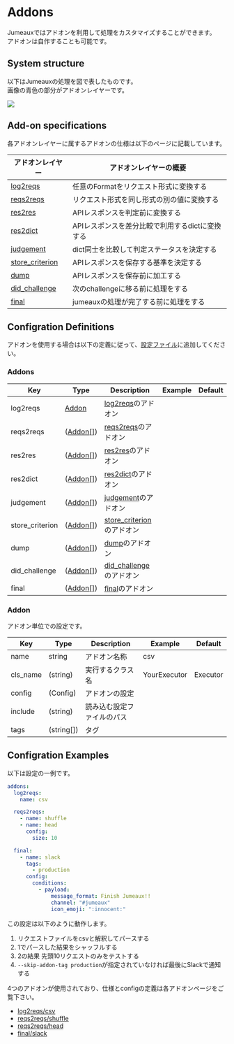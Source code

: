 Addons
======

Jumeauxではアドオンを利用して処理をカスタマイズすることができます。  
アドオンは自作することも可能です。


System structure
----------------

以下はJumeauxの処理を図で表したものです。  
画像の青色の部分がアドオンレイヤーです。

[![](https://cacoo.com/diagrams/9606d6pSveEhBPoH-89A6C.png)](https://cacoo.com/diagrams/9606d6pSveEhBPoH#89A6C)


Add-on specifications
---------------------

各アドオンレイヤーに属するアドオンの仕様は以下のページに記載しています。

| アドオンレイヤー  | アドオンレイヤーの概要                          |
|-------------------|-------------------------------------------------|
| [log2reqs]        | 任意のFormatをリクエスト形式に変換する          |
| [reqs2reqs]       | リクエスト形式を同し形式の別の値に変換する      |
| [res2res]         | APIレスポンスを判定前に変換する                 |
| [res2dict]        | APIレスポンスを差分比較で利用するdictに変換する |
| [judgement]       | dict同士を比較して判定ステータスを決定する      |
| [store_criterion] | APIレスポンスを保存する基準を決定する           |
| [dump]            | APIレスポンスを保存前に加工する                 |
| [did_challenge]   | 次のchallengeに移る前に処理をする               |
| [final]           | jumeauxの処理が完了する前に処理をする           |

[log2reqs]: log2reqs
[reqs2reqs]: reqs2reqs
[res2res]: res2res
[res2dict]: res2dict
[judgement]: judgement
[store_criterion]: store_criterion
[dump]: dump
[did_challenge]: did_challenge
[final]: final


Configration Definitions
------------------------

アドオンを使用する場合は以下の定義に従って、[設定ファイル](ja/getstarted/configuration)に追加してください。

### Addons

| Key             | Type                | Description                 | Example | Default |
|-----------------|---------------------|-----------------------------|---------|---------|
| log2reqs        | [Addon](#addon)     | [log2reqs]のアドオン        |         |         |
| reqs2reqs       | ([Addon[]](#addon)) | [reqs2reqs]のアドオン       |         |         |
| res2res         | ([Addon[]](#addon)) | [res2res]のアドオン         |         |         |
| res2dict        | ([Addon[]](#addon)) | [res2dict]のアドオン        |         |         |
| judgement       | ([Addon[]](#addon)) | [judgement]のアドオン       |         |         |
| store_criterion | ([Addon[]](#addon)) | [store_criterion]のアドオン |         |         |
| dump            | ([Addon[]](#addon)) | [dump]のアドオン            |         |         |
| did_challenge   | ([Addon[]](#addon)) | [did_challenge]のアドオン   |         |         |
| final           | ([Addon[]](#addon)) | [final]のアドオン           |         |         |



### Addon

アドオン単位での設定です。

| Key      | Type       | Description                | Example      | Default  |
|----------|------------|----------------------------|--------------|----------|
| name     | string     | アドオン名称               | csv          |          |
| cls_name | (string)   | 実行するクラス名           | YourExecutor | Executor |
| config   | (Config)   | アドオンの設定             |              |          |
| include  | (string)   | 読み込む設定ファイルのパス |              |          |
| tags     | (string[]) | タグ                       |              |          |


Configration Examples
---------------------

以下は設定の一例です。

```yml
addons:
  log2reqs:
    name: csv

  reqs2reqs:
    - name: shuffle
    - name: head
      config:
        size: 10

  final:
    - name: slack
      tags:
        - production
      config:
        conditions:
          - payload:
              message_format: Finish Jumeaux!!
              channel: "#jumeaux"
              icon_emoji: ":innocent:"
```

この設定は以下のように動作します。

1. リクエストファイルをcsvと解釈してパースする
2. 1でパースした結果をシャッフルする
3. 2の結果 先頭10リクエストのみをテストする
4. `--skip-addon-tag production`が指定されていなければ最後にSlackで通知する

4つのアドオンが使用されており、仕様とconfigの定義は各アドオンページをご覧下さい。

* [log2reqs/csv]
* [reqs2reqs/shuffle]
* [reqs2reqs/head]
* [final/slack]

[log2reqs/csv]: log2reqs#csv
[reqs2reqs/shuffle]: reqs2reqs#shuffle
[reqs2reqs/head]: reqs2reqs#head
[final/slack]: final#slack

